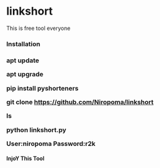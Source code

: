 # linkshort
This is free tool everyone


<h3> Installation <h3/>


apt update


apt upgrade


pip install pyshorteners


git clone https://github.com/Niropoma/linkshort

ls

python linkshort.py


User:niropoma
Password:r2k


<h4>InjoY This Tool<h4/>

